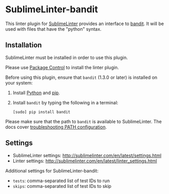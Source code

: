 SublimeLinter-bandit
====================

This linter plugin for [SublimeLinter](https://github.com/SublimeLinter/SublimeLinter) provides an interface to [bandit](https://bandit.readthedocs.io/).
It will be used with files that have the "python" syntax.

## Installation
SublimeLinter must be installed in order to use this plugin. 

Please use [Package Control](https://packagecontrol.io) to install the linter plugin.

Before using this plugin, ensure that `bandit` (1.3.0 or later) is installed on your system:

1. Install [Python](http://python.org/download/) and [pip](http://www.pip-installer.org/en/latest/installing.html).

1. Install `bandit` by typing the following in a terminal:
   ```
   [sudo] pip install bandit
   ```


Please make sure that the path to `bandit` is available to SublimeLinter.
The docs cover [troubleshooting PATH configuration](http://sublimelinter.com/en/latest/troubleshooting.html#finding-a-linter-executable).


## Settings
- SublimeLinter settings: http://sublimelinter.com/en/latest/settings.html
- Linter settings: http://sublimelinter.com/en/latest/linter_settings.html

Additional settings for SublimeLinter-bandit:

- `tests`: comma-separated list of test IDs to run
- `skips`: comma-separated list of test IDs to skip
